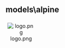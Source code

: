 ## models\alpine
<div class="col" style="display: inline-block; width: 16.66%; padding: 5px; box-sizing: border-box; text-align: center;">
<img src="https://media.evkx.net/multimedia/models/alpine/logo_xst.png" class="img-thumbnail" alt="logo.png">
logo.png
</div>
